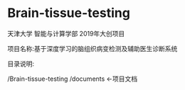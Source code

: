 # Brain-tissue-testing
天津大学  智能与计算学部  2019年大创项目


项目名称:基于深度学习的脑组织病变检测及辅助医生诊断系统


目录说明:

/Brain-tissue-testing
	/documents       <-项目文档


